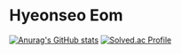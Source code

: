 # Hyeonseo Eom
[![Anurag's GitHub stats](https://github-readme-stats.vercel.app/api?username=eomhs&count_private=true&show_icons=true&theme=highcontrast)](https://github.com/anuraghazra/github-readme-stats)
[![Solved.ac Profile](http://mazassumnida.wtf/api/v2/generate_badge?boj=jesikajunior)](https://solved.ac/jesikajunior/)
<!--
**eomhs/eomhs** is a ✨ _special_ ✨ repository because its `README.md` (this file) appears on your GitHub profile.

Here are some ideas to get you started:

- 🔭 I’m currently working on ...
- 🌱 I’m currently learning ...
- 👯 I’m looking to collaborate on ...
- 🤔 I’m looking for help with ...
- 💬 Ask me about ...
- 📫 How to reach me: ...
- 😄 Pronouns: ...
- ⚡ Fun fact: ...
-->
